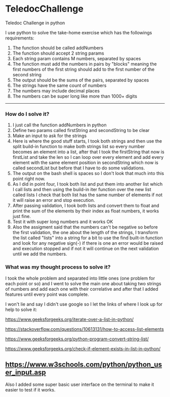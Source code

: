 # TeledocChallenge
Teledoc Challenge in python

I use python to solve the take-home exercise which has the followings requirements:

1. The function should be called addNumbers
2. The function should accept 2 string params
3. Each string param contains M numbers, separated by spaces
4. The function must add the numbers in pairs by "blocks" meaning the first numbers of the first string should add to the first number of the second string
5. The output should be the sums of the pairs, separated by spaces
6. The strings have the same count of numbers
7. The numbers may include decimal places
8. The numbers can be super long like more than 1000+ digits

---

### How do I solve it?

1. I just call the function addNumbers in python
2. Define two params called firstString and secondString to be clear
3. Make an input to ask for the strings
4. Here is where the good stuff starts, I took both strings and then use the split build-in function to make both strings list so every number becomes an element into a list, after that I took the firstString that now is firstList and take the len so I can loop over every element and add every element with the same element position in secondString which now is called secondList but before that I have to do some validations.
5. The output on the bash shell is spaces so I don't look that much into this point right now.
6. As I did in point four, I took both list and put them into another list which I call lists and then using the build-in iter function over the new list called lists I check that both list has the same number of elements if not it will raise an error and stop execution.
7. After passing validation, I took both lists and convert them to float and print the sum of the elements by their index as float numbers, it works just fine.
8. Test it with super long numbers and it works OK
9. Also the assigment said that the numbers can't be negative so before the first validation, the one about the length of the strings, I transform the list called "lists" into a string for a bit to use the find built-in function and look for any negative sign(-) if there is one an error would be raised and execution stopped and if not it will continue on the next validation until we add the numbers.

### What was my thought process to solve it?

I took the whole problem and separated into little ones (one problem for each point or so) and I went to solve the main one about taking two strings of numbers and add each one with their correlative and after that I added features until every point was complete.

I won't lie and say I didn't use google so I let the links of where I look up for help to solve it:

https://www.geeksforgeeks.org/iterate-over-a-list-in-python/

https://stackoverflow.com/questions/10613131/how-to-access-list-elements

https://www.geeksforgeeks.org/python-program-convert-string-list/

https://www.geeksforgeeks.org/check-if-element-exists-in-list-in-python/

https://www.w3schools.com/python/python_user_input.asp
---
Also I added some super basic user interface on the terminal to make it easier to test if it works.